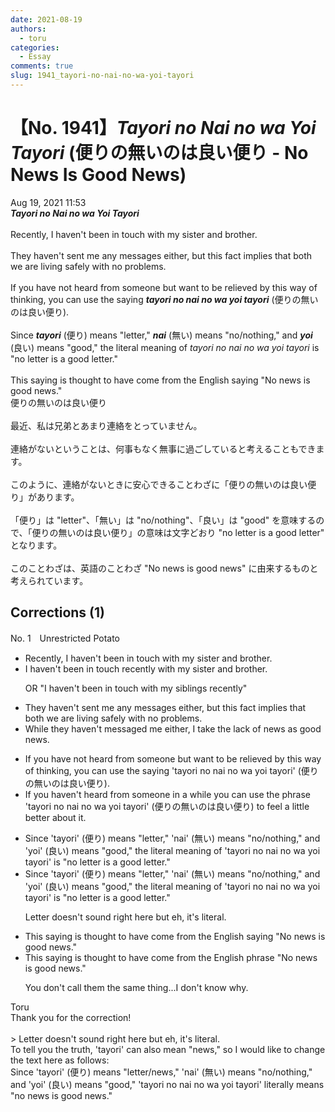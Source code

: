 ```yaml
---
date: 2021-08-19
authors:
  - toru
categories:
  - Essay
comments: true
slug: 1941_tayori-no-nai-no-wa-yoi-tayori
---
```


# 【No. 1941】<strong><em>Tayori no Nai no wa Yoi Tayori</strong></em> (便りの無いのは良い便り - No News Is Good News)
<div class="date">Aug 19, 2021 11:53</div>
<div id="post"><div id="body_show_ori">
<strong><em>Tayori no Nai no wa Yoi Tayori</strong></em><br/><br/>Recently, I haven't been in touch with my sister and brother.<br/><br/>They haven't sent me any messages either, but this fact implies that both we are living safely with no problems.<br/><br/>If you have not heard from someone but want to be relieved by this way of thinking,  you can use the saying <strong><em>tayori no nai no wa yoi tayori</em></strong> (便りの無いのは良い便り).<br/><br/>Since <strong><em>tayori</em></strong> (便り) means "letter," <strong><em>nai</em></strong> (無い) means "no/nothing," and <strong><em>yoi</em></strong> (良い) means "good," the literal meaning of <em>tayori no nai no wa yoi tayori</em> is "no letter is a good letter."<br/><br/>This saying is thought to have come from the English saying "No news is good news."
</div></div>

<!-- more -->

<div id="post_ja"><div id="body_show_mo">
便りの無いのは良い便り<br/><br/>最近、私は兄弟とあまり連絡をとっていません。<br/><br/>連絡がないということは、何事もなく無事に過ごしていると考えることもできます。<br/><br/>このように、連絡がないときに安心できることわざに「便りの無いのは良い便り」があります。<br/><br/>「便り」は "letter"、「無い」は "no/nothing"、「良い」は "good" を意味するので、「便りの無いのは良い便り」の意味は文字どおり "no letter is a good letter" となります。<br/><br/>このことわざは、英語のことわざ "No news is good news" に由来するものと考えられています。
</div></div>

## Corrections (1)
<div id="block"><div class="first_name"> No. 1　<span class="just_name">Unrestricted Potato</span></div><div id="block2">
<ul class="correction_field">
<li class="incorrect">Recently, I haven't been in touch with my sister and brother.</li>
<li class="corrected correct">
I haven't been in touch recently with my sister and brother.
<p class="correction_comment">OR "I haven't been in touch with my siblings recently"</p>
</li>
</ul>
<ul class="correction_field">
<li class="incorrect">They haven't sent me any messages either, but this fact implies that both we are living safely with no problems.</li>
<li class="corrected correct">
While they haven't messaged me either, I take the lack of news as good news. 
</li>
</ul>
<ul class="correction_field">
<li class="incorrect">If you have not heard from someone but want to be relieved by this way of thinking,  you can use the saying 'tayori no nai no wa yoi tayori' (便りの無いのは良い便り).</li>
<li class="corrected correct">
If you haven't heard from someone in a while you can use the phrase 'tayori no nai no wa yoi tayori' (便りの無いのは良い便り) to feel a little better about it.
</li>
</ul>
<ul class="correction_field">
<li class="incorrect">Since 'tayori' (便り) means "letter," 'nai' (無い) means "no/nothing," and 'yoi' (良い) means "good," the literal meaning of 'tayori no nai no wa yoi tayori' is "no letter is a good letter."</li>
<li class="corrected correct">
Since 'tayori' (便り) means "letter," 'nai' (無い) means "no/nothing," and 'yoi' (良い) means "good," the literal meaning of 'tayori no nai no wa yoi tayori' is "no letter is a good letter."
<p class="correction_comment">Letter doesn't sound right here but eh, it's literal.</p>
</li>
</ul>
<ul class="correction_field">
<li class="incorrect">This saying is thought to have come from the English saying "No news is good news."</li>
<li class="corrected correct">
This saying is thought to have come from the English phrase "No news is good news."
<p class="correction_comment">You don't call them the same thing...I don't know why.</p>
</li>
</ul>
</div><div class="name"><span class="just_name">Toru</span><br>
Thank you for the correction!<br/><br/>&gt; Letter doesn't sound right here but eh, it's literal.<br/>To tell you the truth, 'tayori' can also mean "news," so I would like to change the text here as follows:<br/>Since 'tayori' (便り) means "letter/news," 'nai' (無い) means "no/nothing," and 'yoi' (良い) means "good," 'tayori no nai no wa yoi tayori' literally means "no news is good news."
</div>
</div>
